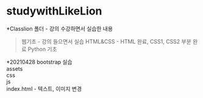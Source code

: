 # studywithLikeLion

*Classlion 폴더 - 강의 수강하면서 실습한 내용  
  > 웹기초 - 강의 들으면서 실습 
  > HTML&CSS - HTML 완료, CSS1, CSS2 부분 완료
  > Python 기초

*20210428 bootstrap 실습  
assets  
css    
js  
index.html - 텍스트, 이미지 변경    

